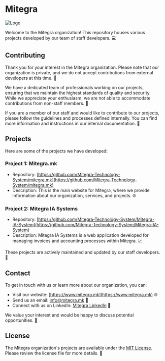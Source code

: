 # Mitegra
![Logo](https://github.com/Mitegra-Technology-System/.github/assets/49609699/a0abc109-0e2d-44de-bc13-bc2f2b323416)

Welcome to the Mitegra organization! This repository houses various projects developed by our team of staff developers. :computer:

## Contributing

Thank you for your interest in the Mitegra organization. Please note that our organization is private, and we do not accept contributions from external developers at this time. :closed_lock_with_key:

We have a dedicated team of professionals working on our projects, ensuring that we maintain the highest standards of quality and security. While we appreciate your enthusiasm, we are not able to accommodate contributions from non-staff members. :raised_hands:

If you are a member of our staff and would like to contribute to our projects, please follow the guidelines and processes defined internally. You can find more information and instructions in our internal documentation. :memo:

## Projects

Here are some of the projects we have developed:

### Project 1: Mitegra.mk

- Repository: [https://github.com/Mitegra-Technology-System/mitegra.mk](https://github.com/Mitegra-Technology-System/mitegra.mk)
- Description: This is the main website for Mitegra, where we provide information about our organization, services, and projects. :globe_with_meridians:

### Project 2: Mitegra IA Systems

- Repository: [https://github.com/Mitegra-Technology-System/Mitegra-IA-System](https://github.com/Mitegra-Technology-System/Mitegra-IA-System)
- Description: Mitegra IA Systems is a web application developed for managing invoices and accounting processes within Mitegra. :chart_with_upwards_trend:

These projects are actively maintained and updated by our staff developers. :wrench:

## Contact

To get in touch with us or learn more about our organization, you can:

- Visit our website: [https://www.mitegra.mk](https://www.mitegra.mk) :globe_with_meridians:
- Send us an email: info@mitegra.mk :email:
- Connect with us on LinkedIn: [Mitegra LinkedIn](https://www.linkedin.com/company/mitegra) :briefcase:

We value your interest and would be happy to discuss potential opportunities. :handshake:

## License

The Mitegra organization's projects are available under the [MIT License](LICENSE). Please review the license file for more details. :page_with_curl:
